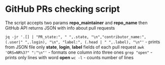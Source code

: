 # GitHub PRs checking script

The script accepts two params **repo_maintainer** and **repo_name** then GitHub API returns JSON with info about pull requests

`jq -jr '.[] | "PR_state:", " ",.state, "\n","contributor_name:", (.user|" ",.login), "\n", "label:", (.head | " ",.label), "\n"'` - prints from JSON file only **state**, **login**, **label** fields of each pull request
`awk 'ORS=NR%3?" ":"\n"'` - formats one column into three ones
`grep "open"` - prints only lines with word **open**
`wc -l` - counts number of lines
